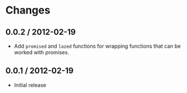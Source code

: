 # Changes

## 0.0.2 / 2012-02-19

  - Add `promised` and `lazed` functions for wrapping functions that can be
    worked with promises.

## 0.0.1 / 2012-02-19

  - Initial release
